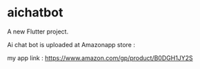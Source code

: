 # aichatbot

A new Flutter project.

Ai chat bot is uploaded at Amazonapp store :

  my app link : https://www.amazon.com/gp/product/B0DGH1JY2S
